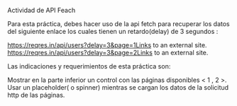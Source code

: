 Actividad de API Feach

Para esta práctica, debes hacer uso de la api fetch para recuperar los datos del siguiente enlace los cuales tienen un retardo(delay) de 3 segundos : 

https://reqres.in/api/users?delay=3&page=1Links to an external site.
https://reqres.in/api/users?delay=3&page=2Links to an external site.

Las indicaciones y requerimientos de esta práctica son: 

Mostrar en la parte inferior un control con las páginas disponibles   < 1 , 2 >.
Usar un placeholder( o spinner) mientras se cargan los datos de la solicitud http de las páginas.
 
